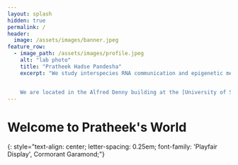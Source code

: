 ```yaml
---
layout: splash
hidden: true
permalink: /
header:
  image: /assets/images/banner.jpeg
feature_row:
  - image_path: /assets/images/profile.jpeg
    alt: "lab photo"
    title: "Pratheek Hadse Pandesha"
    excerpt: "We study interspecies RNA communication and epigenetic memory in parasitic plants and beyond. Our goal is to further the fundamental understanding of how mobile small RNAs influence host-parasite/symbiont interactions, and develop RNA-based solutions for improved parasite resistance in crops. See our [research](/research/) and [publications](/publications/) to learn more about what we do, and meet [lab members](/team/)!


    We are located in the Alfred Denny building at the [University of Sheffield](https://www.sheffield.ac.uk/). We are members of the [Plants, Photosynthesis and Soil Cluster](https://www.sheffield.ac.uk/biosciences/research/areas/plants-photosynthesis-and-soil) and the [Sheffield Institute for Nucleic Acids](https://sites.google.com/sheffield.ac.uk/sinfonia/home?pli=1). Feel free to reach out if you are interested in [joining the lab](/join/) or collaborating on research projects."
---
```

# Welcome to Pratheek's World
{: style="text-align: center; letter-spacing: 0.25em; font-family: 'Playfair Display', Cormorant Garamond;"}
